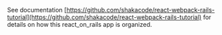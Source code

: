 See documentation [https://github.com/shakacode/react-webpack-rails-tutorial](https://github.com/shakacode/react-webpack-rails-tutorial)
for details on how this react_on_rails app is organized.
